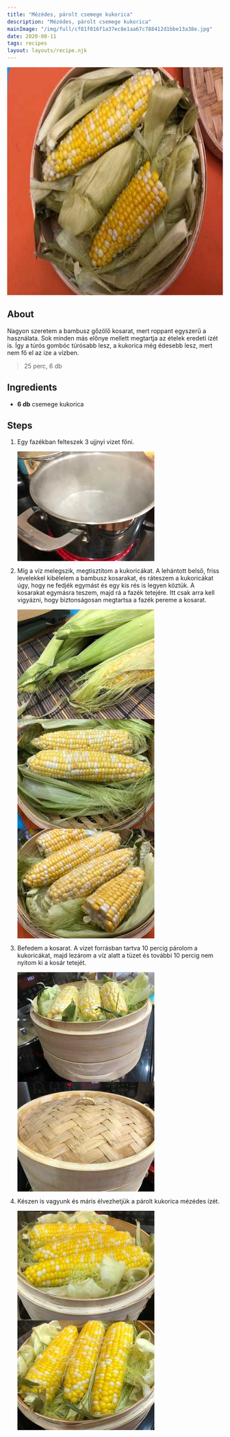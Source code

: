 ```yaml
---
title: "Mézédes, párolt csemege kukorica"
description: "Mézédes, párolt csemege kukorica"
mainImage: "/img/full/cf81f016f1a37ec8e1aa67c788412d1bbe13a38e.jpg"
date: 2020-08-11
tags: recipes
layout: layouts/recipe.njk
---
```

                            
<p align="center"><a href="https://cookpad.com/hu/receptek/13391210-mezedes-parolt-csemege-kukorica" rel="Recipe source page"><img width="751" height="532" src="/img/full/cf81f016f1a37ec8e1aa67c788412d1bbe13a38e.jpg"/></a></p>

## About
<p class="mb-sm">Nagyon szeretem a bambusz gőzölő kosarat, mert roppant egyszerű a használata. Sok minden más előnye mellett megtartja az ételek eredeti ízét is. Így a túrós gombóc túrósabb lesz, a kukorica még édesebb lesz, mert nem fő el az íze a vízben.</p>

> 25 perc, 6 db 

## Ingredients
* **6 db** csemege kukorica

## Steps

1. Egy fazékban felteszek 3 ujjnyi vizet főni.
 
    <p><img width="320" height="256" align="left" src="/img/full/4b6eb600be57b7ff3d55fddb63cd8659b82d7e47.jpg"/></p><div style="clear: both"/>

2. Míg a víz melegszik, megtisztítom a kukoricákat. A lehántott belső, friss levelekkel kibélelem a bambusz kosarakat, és ráteszem a kukoricákat úgy, hogy ne fedjék egymást és egy kis rés is legyen köztük. A kosarakat egymásra teszem, majd rá a fazék tetejére. Itt csak arra kell vigyázni, hogy biztonságosan megtartsa a fazék pereme a kosarat.
 
    <p><img width="320" height="256" align="left" src="/img/full/568ff8d8f17d8e15a87806c8b6cb90f2d326fb01.jpg"/></p><p><img width="320" height="256" align="left" src="/img/full/cd55652f31d6486b9e9d422919bef2b196fc579e.jpg"/></p><p><img width="320" height="256" align="left" src="/img/full/f7c3cd90106ec28ae70a68d15435005503a6f28e.jpg"/></p><div style="clear: both"/>

3. Befedem a kosarat. A vizet forrásban tartva 10 percig párolom a kukoricákat, majd lezárom a víz alatt a tüzet és további 10 percig nem nyitom ki a kosár tetejét.
 
    <p><img width="320" height="256" align="left" src="/img/full/fbd4833236a1fd01e3859785b6386181570a450a.jpg"/></p><p><img width="320" height="256" align="left" src="/img/full/d79ac30e39db2895e8bad0ecfa510f849ec1e29a.jpg"/></p><div style="clear: both"/>

4. Készen is vagyunk és máris élvezhetjük a párolt kukorica mézédes ízét.
 
    <p><img width="320" height="256" align="left" src="/img/full/d19a92a22105317168e9c8bac49d52e2423764ae.jpg"/></p><p><img width="320" height="256" align="left" src="/img/full/0535bc5197e8982835969630f30d4c8f68350aeb.jpg"/></p><div style="clear: both"/>

